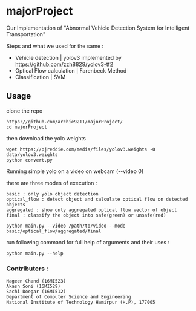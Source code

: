 # majorProject

Our Implementation of "Abnormal Vehicle Detection System for Intelligent
Transportation" 

Steps and what we used for the same :

* Vehicle detection  | yolov3 implemented by https://github.com/zzh8829/yolov3-tf2
* Optical Flow calculation | Farenbeck Method
* Classification | SVM

## Usage

clone the repo 
```
https://github.com/archie9211/majorProject/
cd majorProject
```

then download the yolo weights
```
wget https://pjreddie.com/media/files/yolov3.weights -O data/yolov3.weights
python convert.py
```

Running simple yolo on a video on webcam (--video 0) 

there are three modes of execution :
```
basic : only yolo object detection 
optical_flow : detect object and calculate optical flow on detected objects
aggregated : show only aggregated optical flow vector of object
final : classify the object into safe(green) or unsafe(red)
```

```
python main.py --video /path/to/video --mode basic/optical_flow/aggregated/final 
```

run following command for full help of arguments and their uses :
```
python main.py --help
```


### Contributers :

    Nageen Chand (16MI523) 
    Akash Soni (16MI529)
    Sachi Doegar (16MI512)
    Department of Computer Science and Engineering
    National Institute of Technology Hamirpur (H.P), 177005
